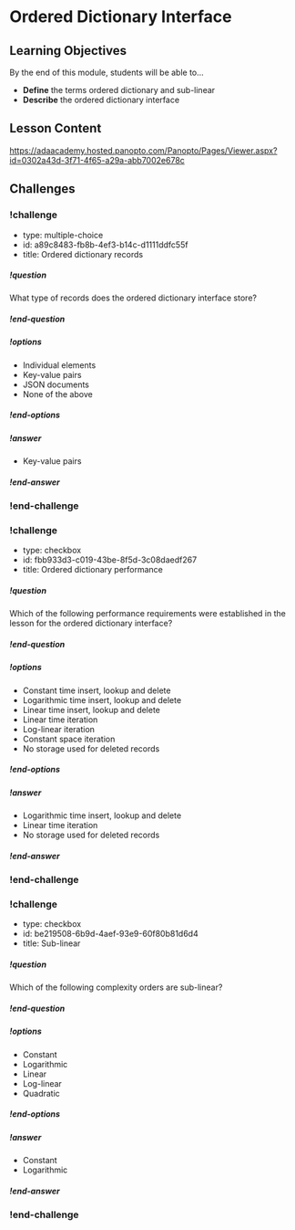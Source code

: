 # Ordered Dictionary Interface

## Learning Objectives

By the end of this module, students will be able to...

- **Define** the terms ordered dictionary and sub-linear
- **Describe** the ordered dictionary interface

## Lesson Content

https://adaacademy.hosted.panopto.com/Panopto/Pages/Viewer.aspx?id=0302a43d-3f71-4f65-a29a-abb7002e678c

## Challenges

<!-- >>>>>>>>>>>>>>>>>>>>>> BEGIN CHALLENGE >>>>>>>>>>>>>>>>>>>>>> -->
<!-- Replace everything in square brackets [] and remove brackets  -->

### !challenge

* type: multiple-choice
* id: a89c8483-fb8b-4ef3-b14c-d1111ddfc55f
* title: Ordered dictionary records
<!-- * points: [1] (optional, the number of points for scoring as a checkpoint) -->
<!-- * topics: [python, pandas] (optional the topics for analyzing points) -->

##### !question

What type of records does the ordered dictionary interface store?

##### !end-question

##### !options

* Individual elements
* Key-value pairs
* JSON documents
* None of the above

##### !end-options

##### !answer

* Key-value pairs

##### !end-answer

<!-- other optional sections -->
<!-- !hint - !end-hint (markdown, users can see after a failed attempt) -->
<!-- !rubric - !end-rubric (markdown, instructors can see while scoring a checkpoint) -->
<!-- !explanation - !end-explanation (markdown, students can see after answering correctly) -->

### !end-challenge

<!-- ======================= END CHALLENGE ======================= -->
<!-- >>>>>>>>>>>>>>>>>>>>>> BEGIN CHALLENGE >>>>>>>>>>>>>>>>>>>>>> -->
<!-- Replace everything in square brackets [] and remove brackets  -->

### !challenge

* type: checkbox
* id: fbb933d3-c019-43be-8f5d-3c08daedf267
* title: Ordered dictionary performance
<!-- * points: [1] (optional, the number of points for scoring as a checkpoint) -->
<!-- * topics: [python, pandas] (optional the topics for analyzing points) -->

##### !question

Which of the following performance requirements were established in the lesson for the ordered dictionary interface?

##### !end-question

##### !options

* Constant time insert, lookup and delete
* Logarithmic time insert, lookup and delete
* Linear time insert, lookup and delete
* Linear time iteration
* Log-linear iteration
* Constant space iteration
* No storage used for deleted records

##### !end-options

##### !answer

* Logarithmic time insert, lookup and delete
* Linear time iteration
* No storage used for deleted records

##### !end-answer

<!-- other optional sections -->
<!-- !hint - !end-hint (markdown, users can see after a failed attempt) -->
<!-- !rubric - !end-rubric (markdown, instructors can see while scoring a checkpoint) -->
<!-- !explanation - !end-explanation (markdown, students can see after answering correctly) -->

### !end-challenge

<!-- ======================= END CHALLENGE ======================= -->
<!-- >>>>>>>>>>>>>>>>>>>>>> BEGIN CHALLENGE >>>>>>>>>>>>>>>>>>>>>> -->
<!-- Replace everything in square brackets [] and remove brackets  -->

### !challenge

* type: checkbox
* id: be219508-6b9d-4aef-93e9-60f80b81d6d4
* title: Sub-linear
<!-- * points: [1] (optional, the number of points for scoring as a checkpoint) -->
<!-- * topics: [python, pandas] (optional the topics for analyzing points) -->

##### !question

Which of the following complexity orders are sub-linear?

##### !end-question

##### !options

* Constant
* Logarithmic
* Linear
* Log-linear
* Quadratic

##### !end-options

##### !answer

* Constant
* Logarithmic

##### !end-answer

<!-- other optional sections -->
<!-- !hint - !end-hint (markdown, users can see after a failed attempt) -->
<!-- !rubric - !end-rubric (markdown, instructors can see while scoring a checkpoint) -->
<!-- !explanation - !end-explanation (markdown, students can see after answering correctly) -->

### !end-challenge

<!-- ======================= END CHALLENGE ======================= -->
